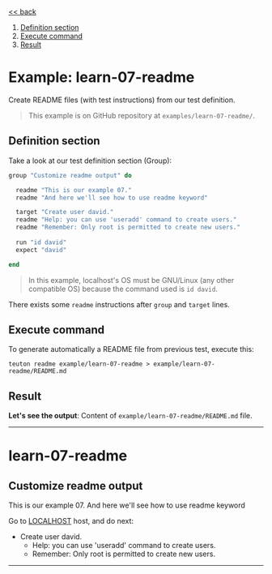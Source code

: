 [<< back](README.md)

1. [Definition section](#definition-section)
2. [Execute command](#execute-command)
3. [Result](#result)

# Example: learn-07-readme

Create README files (with test instructions) from our test definition.

> This example is on GitHub repository at `examples/learn-07-readme/`.

## Definition section

Take a look at our test definition section (Group):
```ruby
group "Customize readme output" do

  readme "This is our example 07."
  readme "And here we'll see how to use readme keyword"

  target "Create user david."
  readme "Help: you can use 'useradd' command to create users."
  readme "Remember: Only root is permitted to create new users."
  
  run "id david"
  expect "david"

end
```

> In this example, localhost's OS must be GNU/Linux (any other compatible OS) because the command used is `id david`.

There exists some `readme` instructions after `group` and `target` lines.

## Execute command

To generate automatically a README file from previous test, execute this:

```
teuton readme example/learn-07-readme > example/learn-07-readme/README.md
```

## Result

**Let's see the output**: Content of `example/learn-07-readme/README.md` file.

---
# learn-07-readme

## Customize readme output

This is our example 07.
And here we'll see how to use readme keyword

Go to [LOCALHOST](#required-hosts) host, and do next:
* Create user david.
    * Help: you can use 'useradd' command to create users.
    * Remember: Only root is permitted to create new users.
---
